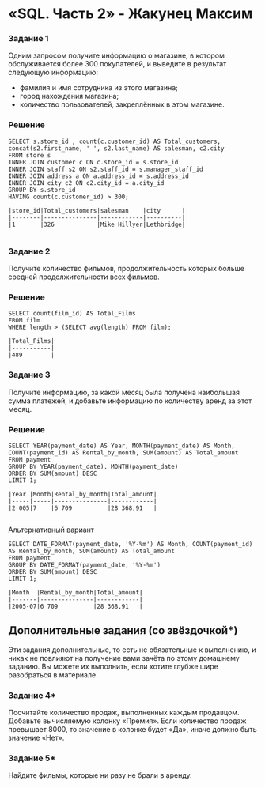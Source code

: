 #  «SQL. Часть 2» - Жакунец Максим


### Задание 1

Одним запросом получите информацию о магазине, в котором обслуживается более 300 покупателей, и выведите в результат следующую информацию: 
- фамилия и имя сотрудника из этого магазина;
- город нахождения магазина;
- количество пользователей, закреплённых в этом магазине.

### Решение 

```
SELECT s.store_id , count(c.customer_id) AS Total_customers, concat(s2.first_name, ' ', s2.last_name) AS salesman, c2.city 
FROM store s 
INNER JOIN customer c ON c.store_id = s.store_id 
INNER JOIN staff s2 ON s2.staff_id = s.manager_staff_id 
INNER JOIN address a ON a.address_id = s.address_id 
INNER JOIN city c2 ON c2.city_id = a.city_id
GROUP BY s.store_id
HAVING count(c.customer_id) > 300;

```

```
|store_id|Total_customers|salesman    |city      |
|--------|---------------|------------|----------|
|1       |326            |Mike Hillyer|Lethbridge|


```

### Задание 2

Получите количество фильмов, продолжительность которых больше средней продолжительности всех фильмов.

### Решение 

```
SELECT count(film_id) AS Total_Films 
FROM film
WHERE length > (SELECT avg(length) FROM film);

```

```
|Total_Films|
|-----------|
|489        |

```

### Задание 3

Получите информацию, за какой месяц была получена наибольшая сумма платежей, и добавьте информацию по количеству аренд за этот месяц.

### Решение

```
SELECT YEAR(payment_date) AS Year, MONTH(payment_date) AS Month, COUNT(payment_id) AS Rental_by_month, SUM(amount) AS Total_amount
FROM payment
GROUP BY YEAR(payment_date), MONTH(payment_date)
ORDER BY SUM(amount) DESC
LIMIT 1;

```

```
|Year |Month|Rental_by_month|Total_amount|
|-----|-----|---------------|------------|
|2 005|7    |6 709          |28 368,91   |


```
Альтернативный вариант 

```
SELECT DATE_FORMAT(payment_date, '%Y-%m') AS Month, COUNT(payment_id) AS Rental_by_month, SUM(amount) AS Total_amount
FROM payment
GROUP BY DATE_FORMAT(payment_date, '%Y-%m')
ORDER BY SUM(amount) DESC
LIMIT 1;

```

```
|Month  |Rental_by_month|Total_amount|
|-------|---------------|------------|
|2005-07|6 709          |28 368,91   |

```

## Дополнительные задания (со звёздочкой*)
Эти задания дополнительные, то есть не обязательные к выполнению, и никак не повлияют на получение вами зачёта по этому домашнему заданию. Вы можете их выполнить, если хотите глубже шире разобраться в материале.

### Задание 4*

Посчитайте количество продаж, выполненных каждым продавцом. Добавьте вычисляемую колонку «Премия». Если количество продаж превышает 8000, то значение в колонке будет «Да», иначе должно быть значение «Нет».

### Задание 5*

Найдите фильмы, которые ни разу не брали в аренду.
